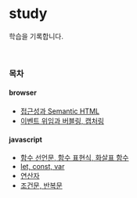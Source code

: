 # study

학습을 기록합니다.

<br>

### 목차

#### browser

- [접근성과 Semantic HTML](/browser/a11y.md)
- [이벤트 위임과 버블링, 캡처링](/browser/event-delegation.md)

#### javascript

- [함수 선언문, 함수 표현식, 화살표 함수](/javascript/function.md)
- [let, const, var](/javascript/let-const-var.md)
- [연산자](/javascript/operator.md)
- [조건문, 반복문](/javascript/statement.md)
